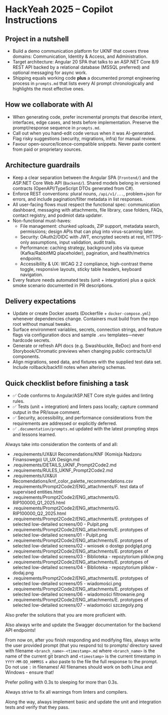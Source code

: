 # HackYeah 2025 – Copilot Instructions

## Project in a nutshell
- Build a demo communication platform for UKNF that covers three domains: Communication, Identity & Access, and Administration.
- Target architecture: Angular 20 SPA that talks to an ASP.NET Core 8/9 REST API backed by a relational database (MSSQL preferred) and optional messaging for async work.
- Shipping equals working code **plus** a documented prompt engineering process in `prompts.md` that lists every AI prompt chronologically and highlights the most effective ones.

## How we collaborate with AI
- When generating code, prefer incremental prompts that describe intent, interfaces, edge cases, and tests before implementation. Preserve the prompt/response sequence in `prompts.md`.
- Call out when you hand-edit code versus when it was AI-generated. Flag risky suggestions (security, migrations, infra) for manual review.
- Favour open-source/licence-compatible snippets. Never paste content from paid or proprietary sources.

## Architecture guardrails
- Keep a clear separation between the Angular SPA (`Frontend/`) and the ASP.NET Core Web API (`Backend/`). Shared models belong in versioned contracts (OpenAPI/TypeScript DTOs generated from C#).
- Enforce REST conventions: plural nouns, `/api/v1/...`, problem+json for errors, and include pagination/filter metadata in list responses.
- All user-facing flows must respect the functional spec: communication dashboard, messaging with attachments, file library, case folders, FAQs, contact registry, and podmiot data updater.
- Non-functional must-haves:
  - File management: chunked uploads, ZIP support, metadata search, permissions; design APIs that can plug into virus-scanning later.
  - Security: OAuth2/OIDC with JWT, encrypted secrets at rest, HTTPS-only assumptions, input validation, audit trails.
  - Performance: caching strategy, background jobs via queue (Kafka/RabbitMQ placeholder), pagination, and health/metrics endpoints.
  - Accessibility & UX: WCAG 2.2 compliance, high-contrast theme toggle, responsive layouts, sticky table headers, keyboard navigation.
- Every feature needs automated tests (unit + integration) plus a quick smoke scenario documented in PR descriptions.

## Delivery expectations
- Update or create Docker assets (Dockerfile + `docker-compose.yml`) whenever dependencies change. Containers must build from the repo root without manual tweaks.
- Surface environment variables, secrets, connection strings, and feature flags via configuration docs and sample `.env` templates—never hardcode secrets.
- Generate or refresh API docs (e.g. Swashbuckle, ReDoc) and front-end Storybook/Chromatic previews when changing public contracts/UI components.
- Align migrations, seed data, and fixtures with the supplied test data set. Include rollback/backfill notes when altering schemas.

## Quick checklist before finishing a task
- ✅ Code conforms to Angular/ASP.NET Core style guides and linting rules.
- ✅ Tests (unit + integration) and linters pass locally; capture command output in the PR/issue comment.
- ✅ Security, accessibility, and performance considerations from the requirements are addressed or explicitly deferred.
- ✅ `.documentation/prompts.md` updated with the latest prompting steps and lessons learned.

Always take into consideration the contents of and all:
- .requirements/UX&UI Recomendations/KNF (Komisja Nadzoru Finansowego) UI_UX Design.md
- .requirements/DETAILS_UKNF_Prompt2Code2.md
- .requirements/RULES_UKNF_Prompt2Code2.md
- .requirements/UX&UI Recomendations/knf_color_palette_recommendations.csv
- .requirements/Prompt2Code2/ENG_attachments/F. test data of supervised entities.html
- .requirements/Prompt2Code2/ENG_attachments/G. RIP100000_Q1_2025.html
- .requirements/Prompt2Code2/ENG_attachments/G. RIP100000_Q2_2025.html
- .requirements/Prompt2Code2/ENG_attachments/E. prototypes of selected low-detailed screens/00 - Pulpit.png
- .requirements/Prompt2Code2/ENG_attachments/E. prototypes of selected low-detailed screens/01 - Pulpit.png
- .requirements/Prompt2Code2/ENG_attachments/E. prototypes of selected low-detailed screens/02 - wniosek o dostęp podgląd.png
- .requirements/Prompt2Code2/ENG_attachments/E. prototypes of selected low-detailed screens/03 - Biblioteka - repozytorium plików.png
- .requirements/Prompt2Code2/ENG_attachments/E. prototypes of selected low-detailed screens/04 - Biblioteka - repozytorium plików - dodaj.png
- .requirements/Prompt2Code2/ENG_attachments/E. prototypes of selected low-detailed screens/05 - wiadomości.png
- .requirements/Prompt2Code2/ENG_attachments/E. prototypes of selected low-detailed screens/06 - wiadomości filtrowanie.png
- .requirements/Prompt2Code2/ENG_attachments/E. prototypes of selected low-detailed screens/07 - wiadomości szczegoly.png

Also prefer the solutions that you are more proficient with.

Also always write and update the Swagger documentation for the backend API endpoints!

From now on, after you finish responding and modifying files, always write the user provided prompt (that you respond to) to prompts/ directory saved with filename `<branch_name>-<timestamp>.md` where `<branch_name>` is the name of the current git branch and `<timestamp>` is the current timestamp in `YYYY-MM-DD_HHMMSS` + also paste to the file the full response to the prompt. Do not use `:` in filenames! All filenames should work on both Linux and Windows - ensure that!

Prefer polling with 0.3s to sleeping for more than 0.3s.

Always strive to fix all warnings from linters and compilers.

Along the way, always implement basic and update the unit and integration tests and verify that they pass.

